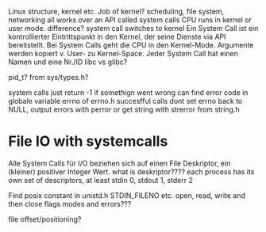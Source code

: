 Linux structure, kernel etc. Job of kernel? scheduling, file system, networking all works over an API called system calls
CPU runs in kernel or user mode. difference? system call switches to kernel
Ein System Call ist ein kontrollierter Eintrittspunkt
in den Kernel, der seine Dienste via API bereitstellt.
Bei System Calls geht die CPU in den Kernel-Mode.
Argumente werden kopiert v. User- zu Kernel-Space.
Jeder System Call hat einen Namen und eine Nr./ID
libc vs glibc?

pid_t? from sys/types.h?

system calls just return -1 if somethign went wrong can find error code in globale variable errno of errno.h
succesfful calls dont set errno back to NULL, output errors with perror or get string with strerror from string.h

# File IO with systemcalls

Alle System Calls für I/O beziehen sich auf einen File
Deskriptor, ein (kleiner) positiver Integer Wert. what is deskriptor???? each process has its own set of descriptors, at least stdin 0, stdout 1, stderr 2

Find posix constant in unistd.h STDIN_FILENO etc.
open, read, write and then close flags modes and errors???

file offset/positioning?
